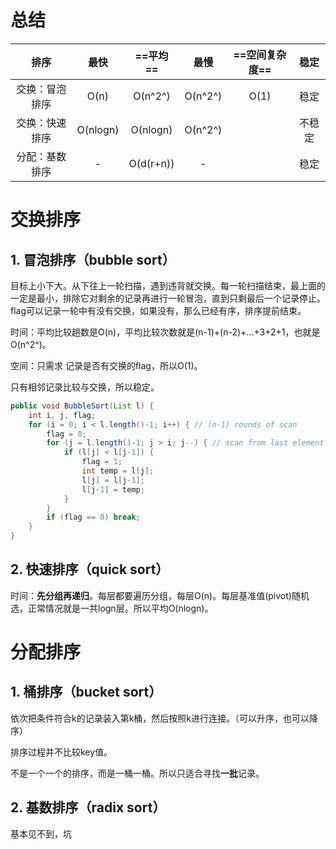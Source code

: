 # 总结

|      排序      |   最快   | ==平均==  |  最慢   | ==空间复杂度== |  稳定  |
| :------------: | :------: | :-------: | :-----: | :------------: | :----: |
| 交换：冒泡排序 |   O(n)   |  O(n^2^)  | O(n^2^) |      O(1)      |  稳定  |
| 交换：快速排序 | O(nlogn) | O(nlogn)  | O(n^2^) |                | 不稳定 |
| 分配：基数排序 |    -     | O(d(r+n)) |    -    |                |  稳定  |



# 交换排序

## 1. 冒泡排序（bubble sort）

目标上小下大。从下往上一轮扫描，遇到违背就交换。每一轮扫描结束，最上面的一定是最小，排除它对剩余的记录再进行一轮冒泡，直到只剩最后一个记录停止。flag可以记录一轮中有没有交换，如果没有，那么已经有序，排序提前结束。

时间：平均比较趟数是O(n)，平均比较次数就是(n-1)+(n-2)+...+3+2+1，也就是O(n^2^)。

空间：只需求 记录是否有交换的flag，所以O(1)。

只有相邻记录比较与交换，所以稳定。

```java
public void BubbleSort(List l) {
    int i, j, flag;
    for (i = 0; i < l.length()-1; i++) { // (n-1) rounds of scan
    	flag = 0;
        for (j = l.length()-1; j > i; j--) { // scan from last element to i-1
            if (l[j] < l[j-1]) {
            	flag = 1;
                int temp = l[j];
                l[j] = l[j-1];
                l[j-1] = temp;
            }
        }
        if (flag == 0) break;
    }
}
```



## 2. 快速排序（quick sort）

时间：**先分组再递归**。每层都要遍历分组，每层O(n)。每层基准值(pivot)随机选，正常情况就是一共logn层。所以平均O(nlogn)。



# 分配排序

## 1. 桶排序（bucket sort）

依次把条件符合k的记录装入第k桶，然后按照k进行连接。（可以升序，也可以降序）

排序过程并不比较key值。

不是一个一个的排序，而是一桶一桶。所以只适合寻找**一批**记录。

## 2. 基数排序（radix sort）

基本见不到，坑